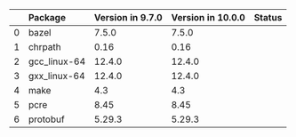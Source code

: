 <!-- markdown-link-check-disable -->

|    | Package      | Version in 9.7.0   | Version in 10.0.0   | Status   |
|---:|:-------------|:-------------------|:--------------------|:---------|
|  0 | bazel        | 7.5.0              | 7.5.0               |          |
|  1 | chrpath      | 0.16               | 0.16                |          |
|  2 | gcc_linux-64 | 12.4.0             | 12.4.0              |          |
|  3 | gxx_linux-64 | 12.4.0             | 12.4.0              |          |
|  4 | make         | 4.3                | 4.3                 |          |
|  5 | pcre         | 8.45               | 8.45                |          |
|  6 | protobuf     | 5.29.3             | 5.29.3              |          |